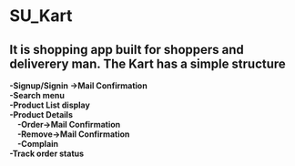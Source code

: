 # SU_Kart
<h2><b>It is shopping app built for shoppers and deliverery man. </b>
The Kart has a simple structure</h2
<h3><strong>
  -Signup/Signin ->Mail Confirmation<br>
  -Search menu<br>
  -Product List display<br>
  -Product Details<br>
    &emsp;-Order->Mail Confirmation<br>
    &emsp;-Remove->Mail Confirmation<br>
    &emsp;-Complain<br>
  -Track order status</strong>
</h3>
